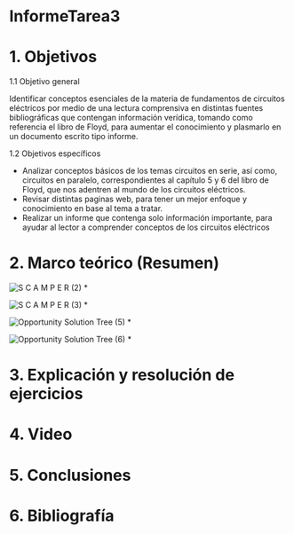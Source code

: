# InformeTarea3
# 1. Objetivos

1.1 Objetivo general

Identificar conceptos esenciales de la materia de fundamentos de circuitos eléctricos por medio de una lectura comprensiva en distintas fuentes bibliográficas que contengan información verídica, tomando como referencia el libro de Floyd, para aumentar el conocimiento y plasmarlo en un documento escrito tipo informe.

1.2 Objetivos específicos

* Analizar conceptos básicos de los temas circuitos en serie, así como, circuitos en paralelo, correspondientes al capítulo 5 y 6 del libro de Floyd, que nos adentren al mundo de los circuitos eléctricos.
* Revisar distintas paginas web, para tener un mejor enfoque y conocimiento en base al tema a tratar.
* Realizar un informe que contenga solo información importante, para ayudar al lector a comprender conceptos de los circuitos eléctricos

# 2. Marco teórico (Resumen)

![S C A M P E R  (2)](https://user-images.githubusercontent.com/105715717/172083514-cf46a6cb-ea77-4e1e-9a4e-9642761939f3.jpg)
*

![S C A M P E R  (3)](https://user-images.githubusercontent.com/105715717/172083527-c0226ead-e6a0-459a-9d3a-bf3da7c141db.jpg)
*

![Opportunity Solution Tree (5)](https://user-images.githubusercontent.com/105715717/172083540-fda60719-4b40-4e8a-b119-61a4ba3d0181.jpg)
*

![Opportunity Solution Tree (6)](https://user-images.githubusercontent.com/105715717/172083558-f13e86bd-ffdb-49af-a480-297a27cd3eb2.jpg)
*

# 3. Explicación y resolución de ejercicios



# 4. Video



# 5. Conclusiones



# 6. Bibliografía


